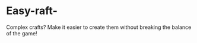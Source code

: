 # Easy-raft-
Complex crafts? Make it easier to create them without breaking the balance of the game!
